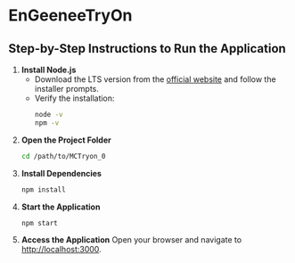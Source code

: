 # EnGeeneeTryOn

## Step-by-Step Instructions to Run the Application

1. **Install Node.js**
   - Download the LTS version from the [official website](https://nodejs.org/) and follow the installer prompts.
   - Verify the installation:
     ```bash
     node -v
     npm -v
     ```
2. **Open the Project Folder**
   ```bash
   cd /path/to/MCTryon_0
   ```
3. **Install Dependencies**
   ```bash
   npm install
   ```
4. **Start the Application**
   ```bash
   npm start
   ```
5. **Access the Application**
   Open your browser and navigate to [http://localhost:3000](http://localhost:3000).
